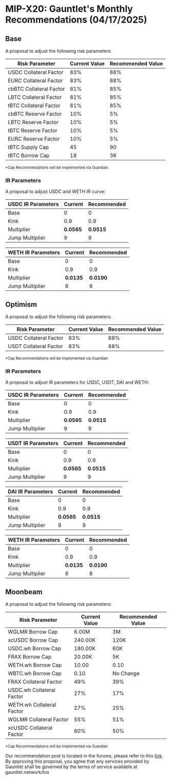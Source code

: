 # MIP-X20: Gauntlet's Monthly Recommendations (04/17/2025)

## Base

A proposal to adjust the following risk parameters:

| Risk Parameter          | Current Value | Recommended Value |
| ----------------------- | ------------- | ----------------- |
| USDC Collateral Factor  | 83%           | 88%               |
| EURC Collateral Factor  | 83%           | 88%               |
| cbBTC Collateral Factor | 81%           | 85%               |
| LBTC Collateral Factor  | 81%           | 85%               |
| tBTC Collateral Factor  | 81%           | 85%               |
| cbBTC Reserve Factor    | 10%           | 5%                |
| LBTC Reserve Factor     | 10%           | 5%                |
| tBTC Reserve Factor     | 10%           | 5%                |
| EURC Reserve Factor     | 10%           | 5%                |
| tBTC Supply Cap         | 45            | 90                |
| tBTC Borrow Cap         | 18            | 36                |

<sub> \*Cap Recommendations will be implemented via Guardian </sub>

### IR Parameters

A proposal to adjust USDC and WETH IR curve:

| USDC IR Parameters | Current    | Recommended |
| ------------------ | ---------- | ----------- |
| Base               | 0          | 0           |
| Kink               | 0.9        | 0.9         |
| Multiplier         | **0.0565** | **0.0515**  |
| Jump Multiplier    | 9          | 9           |

| WETH IR Parameters | Current    | Recommended |
| ------------------ | ---------- | ----------- |
| Base               | 0          | 0           |
| Kink               | 0.9        | 0.9         |
| Multiplier         | **0.0135** | **0.0190**  |
| Jump Multiplier    | 8          | 8           |

## Optimism

A proposal to adjust the following risk parameters:

| Risk Parameter         | Current Value | Recommended Value |
| ---------------------- | ------------- | ----------------- |
| USDC Collateral Factor | 83%           | 88%               |
| USDT Collateral Factor | 83%           | 88%               |

<sub> \*Cap Recommendations will be implemented via Guardian </sub>

### IR Parameters

A proposal to adjust IR parameters for USDC, USDT, DAI and WETH:

| USDC IR Parameters | Current    | Recommended |
| ------------------ | ---------- | ----------- |
| Base               | 0          | 0           |
| Kink               | 0.9        | 0.9         |
| Multiplier         | **0.0565** | **0.0515**  |
| Jump Multiplier    | 9          | 9           |

| USDT IR Parameters | Current    | Recommended |
| ------------------ | ---------- | ----------- |
| Base               | 0          | 0           |
| Kink               | 0.9        | 0.9         |
| Multiplier         | **0.0565** | **0.0515**  |
| Jump Multiplier    | 9          | 9           |

| DAI IR Parameters | Current    | Recommended |
| ----------------- | ---------- | ----------- |
| Base              | 0          | 0           |
| Kink              | 0.9        | 0.9         |
| Multiplier        | **0.0565** | **0.0515**  |
| Jump Multiplier   | 9          | 9           |

| WETH IR Parameters | Current    | Recommended |
| ------------------ | ---------- | ----------- |
| Base               | 0          | 0           |
| Kink               | 0.9        | 0.9         |
| Multiplier         | **0.0135** | **0.0190**  |
| Jump Multiplier    | 8          | 8           |

## Moonbeam

A proposal to adjust the following risk parameters:

| Risk Parameter            | Current Value | Recommended Value |
| ------------------------- | ------------- | ----------------- |
| WGLMR Borrow Cap          | 6.00M         | 3M                |
| xcUSDC Borrow Cap         | 240.00K       | 120K              |
| USDC.wh Borrow Cap        | 180.00K       | 60K               |
| FRAX Borrow Cap           | 20.00K        | 5K                |
| WETH.wh Borrow Cap        | 10.00         | 0.10              |
| WBTC.wh Borrow Cap        | 0.10          | No Change         |
| FRAX Collateral Factor    | 49%           | 39%               |
| USDC.wh Collateral Factor | 27%           | 17%               |
| WETH.wh Collateral Factor | 27%           | 25%               |
| WGLMR Collateral Factor   | 55%           | 51%               |
| xcUSDC Collateral Factor  | 60%           | 50%               |

<sub> \*Cap Recommendations will be implemented via Guardian </sub>

Our recommendation post is located in the forums, please refer to this
[link](https://forum.moonwell.fi/t/gauntlet-base-optimism-moonbeam-moonriver-monthly-recommendations-2025-03-18/1665).
By approving this proposal, you agree that any services provided by Gauntlet
shall be governed by the terms of service available at gauntlet.network/tos
